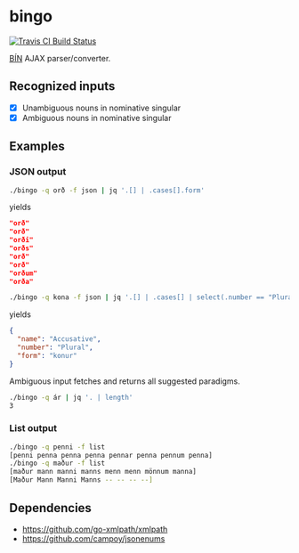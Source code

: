 # bingo


[![Travis CI Build Status](https://travis-ci.org/marthjod/bingo.svg?branch=master)](https://travis-ci.org/marthjod/bingo)

[BÍN](http://bin.arnastofnun.is) AJAX parser/converter.

## Recognized inputs

- [x] Unambiguous nouns in nominative singular
- [x] Ambiguous nouns in nominative singular

## Examples

### JSON output

```bash
./bingo -q orð -f json | jq '.[] | .cases[].form'
```

yields

```json
"orð"
"orð"
"orði"
"orðs"
"orð"
"orð"
"orðum"
"orða"
```

```bash
./bingo -q kona -f json | jq '.[] | .cases[] | select(.number == "Plural" and .name == "Accusative")'
```

yields

```json
{
  "name": "Accusative",
  "number": "Plural",
  "form": "konur"
}
```

Ambiguous input fetches and returns all suggested paradigms.

```bash
./bingo -q ár | jq '. | length'
3
```

### List output


```bash
./bingo -q penni -f list
[penni penna penna penna pennar penna pennum penna]
./bingo -q maður -f list
[maður mann manni manns menn menn mönnum manna]
[Maður Mann Manni Manns -- -- -- --]
```

## Dependencies

- https://github.com/go-xmlpath/xmlpath
- https://github.com/campoy/jsonenums

